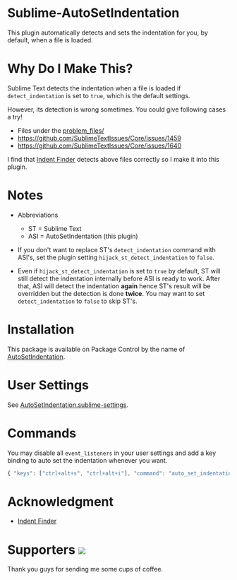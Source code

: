 Sublime-AutoSetIndentation
==========================

This plugin automatically detects and sets the indentation for you, by default, when a file is loaded.


Why Do I Make This?
===================

Sublime Text detects the indentation when a file is loaded 
if `detect_indentation` is set to `true`, which is the default settings.

However, its detection is wrong sometimes.
You could give following cases a try!

- Files under the [problem_files/](https://github.com/jfcherng/Sublime-AutoSetIndentation/tree/master/problem_files)
- https://github.com/SublimeTextIssues/Core/issues/1459
- https://github.com/SublimeTextIssues/Core/issues/1640

I find that [Indent Finder](http://www.freehackers.org/Indent_Finder) detects 
above files correctly so I make it into this plugin.


Notes
=====

- Abbreviations

  - ST = Sublime Text
  - ASI = AutoSetIndentation (this plugin)
  
- If you don't want to replace ST's `detect_indentation` command with ASI's,
  set the plugin setting `hijack_st_detect_indentation` to `false`.
  
- Even if `hijack_st_detect_indentation` is set to `true` by default, ST will
  still detect the indentation internally before ASI is ready to work.
  After that, ASI will detect the indentation **again**
  hence ST's result will be overridden but the detection is done **twice**.
  You may want to set `detect_indentation` to `false` to skip ST's.


Installation
============

This package is available on Package Control by the name of [AutoSetIndentation](https://packagecontrol.io/packages/AutoSetIndentation).


User Settings
=============

See [AutoSetIndentation.sublime-settings](https://github.com/jfcherng/Sublime-AutoSetIndentation/blob/master/AutoSetIndentation.sublime-settings).


Commands
========

You may disable all `event_listeners` in your user settings 
and add a key binding to auto set the indentation whenever you want.

```javascript
{ "keys": ["ctrl+alt+s", "ctrl+alt+i"], "command": "auto_set_indentation" },
```


Acknowledgment
==============

- [Indent Finder](http://www.freehackers.org/Indent_Finder)


Supporters <a href="https://www.paypal.com/cgi-bin/webscr?cmd=_s-xclick&hosted_button_id=ATXYY9Y78EQ3Y" target="_blank"><img src="https://www.paypalobjects.com/en_US/i/btn/btn_donate_LG.gif" /></a>
==========

Thank you guys for sending me some cups of coffee.
